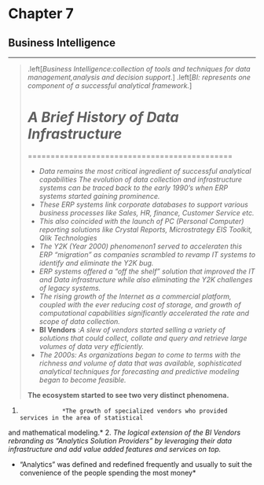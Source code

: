 


# Chapter 7
## Business Intelligence
---
>.left[*Business Intelligence:collection of tools and techniques for data management,analysis and decision support*.]
>.left[*BI: represents one component of a successful analytical framework.*]
>
> # *A Brief History of Data Infrastructure* #
>=============================================
> - *Data remains the most critical ingredient of successful analytical capabilities 
  The evolution of data collection and infrastructure systems can be
  traced back to the early 1990’s when ERP systems started gaining prominence.*
> - *These ERP systems link corporate databases to support various business processes
 like Sales, HR, finance, Customer Service etc.*
> - *This also coincided with the launch of PC (Personal Computer)
 reporting solutions like Crystal Reports, Microstrategy EIS Toolkit, Qlik
Technologies*
> - *The Y2K (Year 2000) phenomenon1 served to acceleraten this ERP “migration” as companies scrambled to revamp IT systems to identify and eliminate the Y2K bug.*
> - *ERP systems offered a “off the shelf” solution that improved the IT and Data infrastructure while also eliminating the Y2K challenges of legacy systems.*
> - *The rising growth of the Internet as a commercial platform, coupled with the
ever reducing cost of storage, and growth of computational capabilities significantly
accelerated the rate and scope of data collection.*
> - **BI Vendors** :*A slew of vendors started selling a variety of solutions that could collect, collate
and query and retrieve large volumes of data very efficiently.*
> - *The 2000s: As organizations began to come to terms with the richness and volume
of data that was available, sophisticated analytical techniques for forecasting
and predictive modeling began to become feasible.*
>
> **The ecosystem started to see two very distinct phenomena.** 
>
 1.                 *The growth of specialized vendors who provided services in the area of statistical
and mathematical modeling.*
 2.                *The logical extension of the BI Vendors rebranding as “Analytics Solution
Providers” by leveraging their data infrastructure and add value added features
and services on top.*
   - “Analytics”
 was defined and redefined frequently
and usually to suit the convenience of the people spending the most money*






